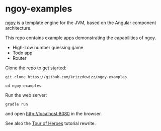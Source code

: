 # ngoy-examples

[ngoy](https://github.com/krizzdewizz/ngoy) is a template engine for the JVM, based on the Angular component architecture.

This repo contains example apps demonstrating the capabilities of ngoy.

- High-Low number guessing game
- Todo app
- Router

Clone the repo to get started:

```
git clone https://github.com/krizzdewizz/ngoy-examples
```

```
cd ngoy-examples
```


Run the web server:

```
gradle run
```

and open [http://localhost:8080](http://localhost:8080) in the browser.

See also the [Tour of Heroes](https://github.com/krizzdewizz/ngoy-tour-of-heroes) tutorial rewrite.